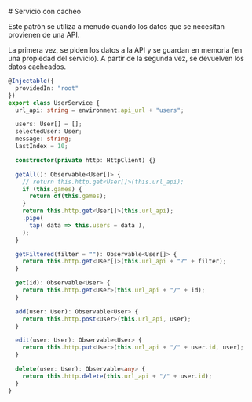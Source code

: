 # Servicio con cacheo

Este patrón se utiliza a menudo cuando los datos que se necesitan provienen de una API.

La primera vez, se piden los datos a la API y se guardan en memoria (en una propiedad del servicio). A partir de la segunda vez, se devuelven los datos cacheados.

```ts
@Injectable({
  providedIn: "root"
})
export class UserService {
  url_api: string = environment.api_url + "users";

  users: User[] = [];
  selectedUser: User;
  message: string;
  lastIndex = 10;

  constructor(private http: HttpClient) {}

  getAll(): Observable<User[]> {
    // return this.http.get<User[]>(this.url_api);
    if (this.games) {
      return of(this.games);
    }
    return this.http.get<User[]>(this.url_api);
    .pipe(
      tap( data => this.users = data ),
    );
  }

  getFiltered(filter = ""): Observable<User[]> {
    return this.http.get<User[]>(this.url_api + "?" + filter);
  }

  get(id): Observable<User> {
    return this.http.get<User>(this.url_api + "/" + id);
  }

  add(user: User): Observable<User> {
    return this.http.post<User>(this.url_api, user);
  }

  edit(user: User): Observable<User> {
    return this.http.put<User>(this.url_api + "/" + user.id, user);
  }

  delete(user: User): Observable<any> {
    return this.http.delete(this.url_api + "/" + user.id);
  }
}
```
